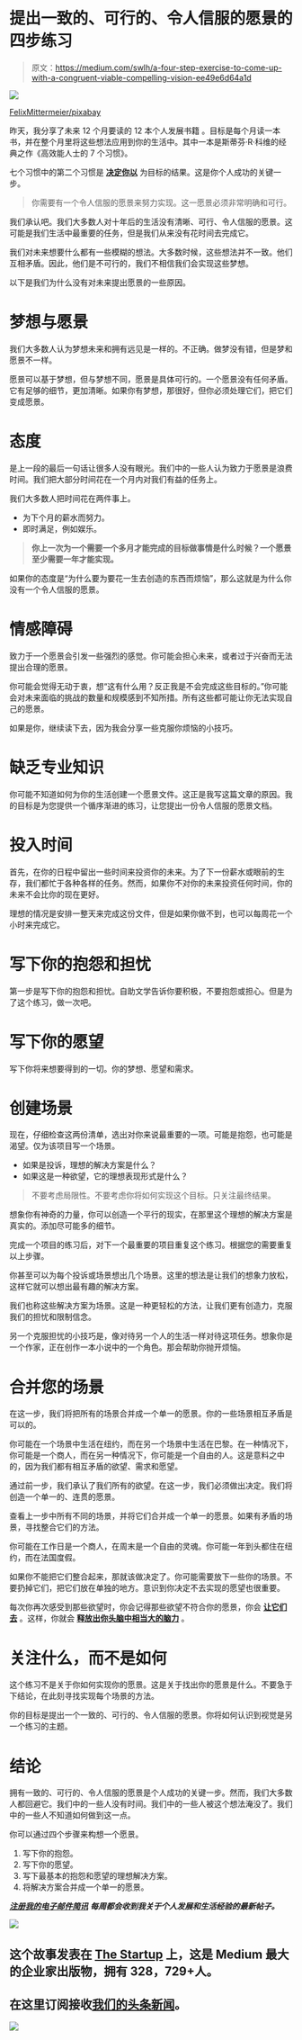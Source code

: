 # 提出一致的、可行的、令人信服的愿景的四步练习

> 原文：<https://medium.com/swlh/a-four-step-exercise-to-come-up-with-a-congruent-viable-compelling-vision-ee49e6d64a1d>

![](img/9a54db5b6cdc56fb6474561443ecdf95.png)

[FelixMittermeier/pixabay](https://pixabay.com/en/panorama-chiemsee-landscape-nature-2702126/)

昨天，我分享了未来 12 个月要读的 12 本个人发展书籍 。目标是每个月读一本书，并在整个月里将这些想法应用到你的生活中。其中一本是斯蒂芬·R·科维的经典之作《高效能人士的 7 个习惯》。

七个习惯中的第二个习惯是 [**决定你以**](https://ideavisionaction.com/productivity/the-simple-formula-of-time-management/) 为目标的结果。这是你个人成功的关键一步。

> 你需要有一个令人信服的愿景来努力实现。这一愿景必须非常明确和可行。

我们承认吧。我们大多数人对十年后的生活没有清晰、可行、令人信服的愿景。这可能是我们生活中最重要的任务，但是我们从来没有花时间去完成它。

我们对未来想要什么都有一些模糊的想法。大多数时候，这些想法并不一致。他们互相矛盾。因此，他们是不可行的，我们不相信我们会实现这些梦想。

以下是我们为什么没有对未来提出愿景的一些原因。

# 梦想与愿景

我们大多数人认为梦想未来和拥有远见是一样的。不正确。做梦没有错，但是梦和愿景不一样。

愿景可以基于梦想，但与梦想不同，愿景是具体可行的。一个愿景没有任何矛盾。它有足够的细节，更加清晰。如果你有梦想，那很好，但你必须处理它们，把它们变成愿景。

# 态度

是上一段的最后一句话让很多人没有眼光。我们中的一些人认为致力于愿景是浪费时间。我们把大部分时间花在一个月内对我们有益的任务上。

我们大多数人把时间花在两件事上。

*   为下个月的薪水而努力。
*   即时满足，例如娱乐。

> **你上一次为一个需要一个多月才能完成的目标做事情是什么时候？一个愿景至少需要一年才能实现。**

如果你的态度是“为什么要为要花一生去创造的东西而烦恼”，那么这就是为什么你没有一个令人信服的愿景。

# 情感障碍

致力于一个愿景会引发一些强烈的感觉。你可能会担心未来，或者过于兴奋而无法提出合理的愿景。

你可能会觉得无动于衷，想“这有什么用？反正我是不会完成这些目标的。”你可能会对未来面临的挑战的数量和规模感到不知所措。所有这些都可能让你无法实现自己的愿景。

如果是你，继续读下去，因为我会分享一些克服你烦恼的小技巧。

# 缺乏专业知识

你可能不知道如何为你的生活创建一个愿景文件。这正是我写这篇文章的原因。我的目标是为您提供一个循序渐进的练习，让您提出一份令人信服的愿景文档。

# 投入时间

首先，在你的日程中留出一些时间来投资你的未来。为了下一份薪水或眼前的生存，我们都忙于各种各样的任务。然而，如果你不对你的未来投资任何时间，你的未来不会比你的现在更好。

理想的情况是安排一整天来完成这份文件，但是如果你做不到，也可以每周花一个小时来完成它。

# 写下你的抱怨和担忧

第一步是写下你的抱怨和担忧。自助文学告诉你要积极，不要抱怨或担心。但是为了这个练习，做一次吧。

# 写下你的愿望

写下你将来想要得到的一切。你的梦想、愿望和需求。

# 创建场景

现在，仔细检查这两份清单，选出对你来说最重要的一项。可能是抱怨，也可能是渴望。仅为该项目写一个场景。

*   如果是投诉，理想的解决方案是什么？
*   如果这是一种欲望，它的理想表现形式是什么？

> 不要考虑局限性。不要考虑你将如何实现这个目标。只关注最终结果。

想象你有神奇的力量，你可以创造一个平行的现实，在那里这个理想的解决方案是真实的。添加尽可能多的细节。

完成一个项目的练习后，对下一个最重要的项目重复这个练习。根据您的需要重复以上步骤。

你甚至可以为每个投诉或场景想出几个场景。这里的想法是让我们的想象力放松，这样它就可以想出最有趣的解决方案。

我们也称这些解决方案为场景。这是一种更轻松的方法，让我们更有创造力，克服我们的担忧和限制信念。

另一个克服担忧的小技巧是，像对待另一个人的生活一样对待这项任务。想象你是一个作家，正在创作一本小说中的一个角色。那会帮助你抛开烦恼。

# 合并您的场景

在这一步，我们将把所有的场景合并成一个单一的愿景。你的一些场景相互矛盾是可以的。

你可能在一个场景中生活在纽约，而在另一个场景中生活在巴黎。在一种情况下，你可能是一个商人，而在另一种情况下，你可能是一个自由的人。这是意料之中的，因为我们都有相互矛盾的欲望、需求和愿望。

通过前一步，我们承认了我们所有的欲望。在这一步，我们必须做出决定。我们将创造一个单一的、连贯的愿景。

查看上一步中所有不同的场景，并将它们合并成一个单一的愿景。如果有矛盾的场景，寻找整合它们的方法。

你可能在工作日是一个商人，在周末是一个自由的灵魂。你可能一年到头都住在纽约，而在法国度假。

如果你不能把它们整合起来，那就该做决定了。你可能需要放下一些你的场景。不要扔掉它们，把它们放在单独的地方。意识到你决定不去实现的愿望也很重要。

每次你再次感受到那些欲望时，你会记得那些欲望不符合你的愿景，你会 [**让它们去**](https://ideavisionaction.com/personal-development/using-emotional-intelligence-to-overcome-your-dysfunctional-patterns/) 。这样，你就会 [**释放出你头脑中相当大的脑力**](https://ideavisionaction.com/personal-development/how-to-boost-your-mind-power/) 。

# 关注什么，而不是如何

这个练习不是关于你如何实现你的愿景。这是关于找出你的愿景是什么。不要急于下结论，在此刻寻找实现每个场景的方法。

你的目标是提出一个一致的、可行的、令人信服的愿景。你将如何认识到视觉是另一个练习的主题。

# 结论

拥有一致的、可行的、令人信服的愿景是个人成功的关键一步。然而，我们大多数人都回避它。我们中的一些人没有时间。我们中的一些人被这个想法淹没了。我们中的一些人不知道如何做到这一点。

你可以通过四个步骤来构想一个愿景。

1.  写下你的抱怨。
2.  写下你的愿望。
3.  写下最基本的抱怨和愿望的理想解决方案。
4.  将解决方案合并成一个单一的愿景。

[***注册我的电子邮件简讯***](https://ideavisionaction.com/email-newsletter/) ***每周都会收到我关于个人发展和生活经验的最新帖子。***

[![](img/308a8d84fb9b2fab43d66c117fcc4bb4.png)](https://medium.com/swlh)

## 这个故事发表在 [The Startup](https://medium.com/swlh) 上，这是 Medium 最大的企业家出版物，拥有 328，729+人。

## 在这里订阅接收[我们的头条新闻](http://growthsupply.com/the-startup-newsletter/)。

[![](img/b0164736ea17a63403e660de5dedf91a.png)](https://medium.com/swlh)